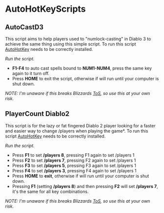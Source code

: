 # AutoHotKeyScripts

## AutoCastD3

This script aims to help players used to "numlock-casting" in Diablo 3 to achieve the same thing using this simple script. To run this script [AutoHotKey](https://www.autohotkey.com) needs to be correctly installed. 

*Run the script.*

* **F1-F4** to auto cast spells bound to **NUM1-NUM4**, press the same key again to it turn off.
* Press **HOME** to exit the script, otherwise if will run until your computer is shut down.

*NOTE: I'm unaware if this breaks Blizzards [ToS](https://www.blizzard.com/en-us/legal/fba4d00f-c7e4-4883-b8b9-1b4500a402ea/blizzard-end-user-license-agreement), so use this at your own risk.*

## PlayerCount Diablo2

This script is for the lazy or fat fingered Diablo 2 player looking for a faster and easier way to change /players when playing the game*. To run this script [AutoHotKey](https://www.autohotkey.com) needs to be correctly installed. 

*Run the script.*

* Press **F1** to set **/players 8**, pressing F1 again to set /players 1
* Press **F2** to set **/players 7**, pressing F2 again to set /players 1
* Press **F3** to set **/players 5**, pressing F3 again to set /players 1
* Press **F4** to set **/players 3**, pressing F4 again to set /players 1
* Press **HOME** to **exit**, otherwise if will run until your computer is shut down.
* Pressing **F1** (setting **/players 8**) and then pressing **F2** will set **/players 7**, it's the same for all key combinations.

*NOTE: I'm unaware if this breaks Blizzards [ToS](https://www.blizzard.com/en-us/legal/fba4d00f-c7e4-4883-b8b9-1b4500a402ea/blizzard-end-user-license-agreement), so use this at your own risk.*
